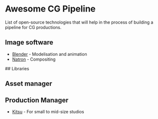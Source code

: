 # Awesome CG Pipeline

List of open-source technologies that will help in the process of building a
pipeline for CG productions.


## Image software

* [Blender](https://blender.org) - Modelisation and animation
* [Natron](https://natron.fr) - Compositing 

## Libraries

## Asset manager

## Production Manager

* [Kitsu](https://kitsu.cg-wire.com) - For small to mid-size studios
